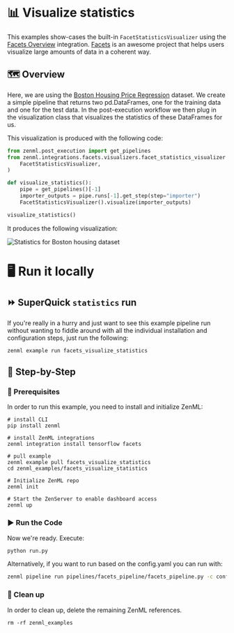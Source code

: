 # 📊 Visualize statistics
This examples show-cases the built-in `FacetStatisticsVisualizer` using the 
[Facets Overview](https://pypi.org/project/facets-overview/) integration. [Facets](https://pair-code.github.io/facets/) 
is an awesome project that helps users visualize large amounts of data in a coherent way.

## 🗺 Overview
Here, we are using the [Boston Housing Price Regression](https://keras.io/api/datasets/boston_housing/) dataset. 
We create a simple pipeline that returns two pd.DataFrames, one for the training data and one for the test data. 
In the post-execution workflow we then plug in the visualization class that visualizes the statistics of these 
DataFrames for us. 

This visualization is produced with the following code:

```python
from zenml.post_execution import get_pipelines
from zenml.integrations.facets.visualizers.facet_statistics_visualizer import (
    FacetStatisticsVisualizer,
)

def visualize_statistics():
    pipe = get_pipelines()[-1]
    importer_outputs = pipe.runs[-1].get_step(step="importer")
    FacetStatisticsVisualizer().visualize(importer_outputs)

visualize_statistics()
```

It produces the following visualization:

![Statistics for Boston housing dataset](assets/statistics-boston-housing.png)


# 🖥 Run it locally

## ⏩ SuperQuick `statistics` run

If you're really in a hurry and just want to see this example pipeline run
without wanting to fiddle around with all the individual installation and
configuration steps, just run the following:

```shell
zenml example run facets_visualize_statistics
```

## 👣 Step-by-Step
### 📄 Prerequisites 
In order to run this example, you need to install and initialize ZenML:

```shell
# install CLI
pip install zenml

# install ZenML integrations
zenml integration install tensorflow facets

# pull example
zenml example pull facets_visualize_statistics
cd zenml_examples/facets_visualize_statistics

# Initialize ZenML repo
zenml init

# Start the ZenServer to enable dashboard access
zenml up
```

### ▶️ Run the Code
Now we're ready. Execute:

```bash
python run.py
```
Alternatively, if you want to run based on the config.yaml you can run with:

```bash
zenml pipeline run pipelines/facets_pipeline/facets_pipeline.py -c config.yaml
```

### 🧽 Clean up
In order to clean up, delete the remaining ZenML references.

```shell
rm -rf zenml_examples
```
